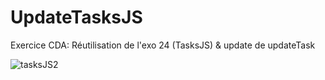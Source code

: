 # UpdateTasksJS
Exercice CDA: Réutilisation de l'exo 24 (TasksJS) & update de updateTask

![tasksJS2](https://github.com/Camille-Durand/CoursJS/assets/75265358/5a7932f6-8b44-41fd-84de-9bd94cf5912b)

